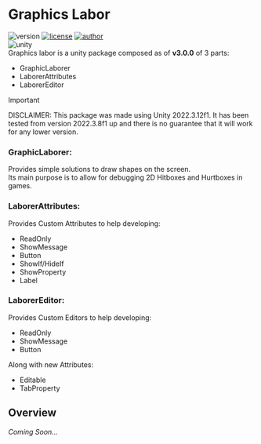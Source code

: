# Graphics Labor 

![version](https://img.shields.io/badge/Version-3.0.1-blue)
[![license](https://img.shields.io/badge/License-GNU-green)](https://github.com/KSXGitHub/GPL-3.0)
[![author](https://img.shields.io/badge/Author-JariBou-orange)](https://jaribou.github.io/)  
![unity](https://img.shields.io/badge/Unity-2022.3-blue)  
Graphics labor is a unity package composed as of **v3.0.0** of 3 parts:
- GraphicLaborer
- LaborerAttributes
- LaborerEditor

> [!IMPORTANT]
> DISCLAIMER: This package was made using Unity 2022.3.12f1.
> It has been tested from version 2022.3.8f1 up and there is no guarantee that it will work for any lower version.

### GraphicLaborer:
Provides simple solutions to draw shapes on the screen.  
Its main purpose is to allow for debugging 2D Hitboxes and Hurtboxes in games.

### LaborerAttributes:
Provides Custom Attributes to help developing:
- ReadOnly
- ShowMessage
- Button
- ShowIf/HideIf
- ShowProperty
- Label

### LaborerEditor:
Provides Custom Editors to help developing:
- ReadOnly
- ShowMessage
- Button

Along with new Attributes:
- Editable
- TabProperty


## Overview
*Coming Soon...*

